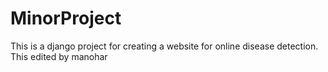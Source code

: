 # MinorProject
This is a django project for creating a website for online disease detection.
This edited by manohar
